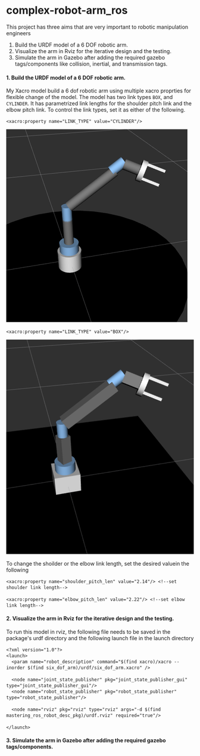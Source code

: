 # complex-robot-arm_ros
This project has three aims that are very important to robotic manipulation engineers
1. Build the URDF model of a 6 DOF robotic arm.
2. Visualize the arm in Rviz for the iterative design and the testing. 
3. Simulate the arm in Gazebo after adding the required gazebo tags/components like collision, inertial, and transmission tags. 

#### 1. Build the URDF model of a 6 DOF robotic arm.
My Xacro model build a 6 dof robotic arm using multiple xacro proprties for flexible change of the model. The model has two link types `BOX`, and `CYLINDER`. It has parametrized link lengths for the shoulder pitch link and the elbow pitch link. To control the link types, set it as either of the following.

```
<xacro:property name="LINK_TYPE" value="CYLINDER"/>
```
![](./project_img/robot_cylinder.png)
```
<xacro:property name="LINK_TYPE" value="BOX"/>
```
![](./project_img/robot_box.png)

To change the shoilder or the elbow link length, set the desired valuein the following 
```
<xacro:property name="shoulder_pitch_len" value="2.14"/> <!--set shoulder link length-->

<xacro:property name="elbow_pitch_len" value="2.22"/> <!--set elbow link length-->
```

#### 2. Visualize the arm in Rviz for the iterative design and the testing. 

To run this model in rviz, the following file needs to be saved in the package's urdf directory and the following launch file in the launch directory
```
<?xml version="1.0"?>
<launch>
  <param name="robot_description" command="$(find xacro)/xacro --inorder $(find six_dof_arm)/urdf/six_dof_arm.xacro" />

  <node name="joint_state_publisher" pkg="joint_state_publisher_gui" type="joint_state_publisher_gui"/>
  <node name="robot_state_publisher" pkg="robot_state_publisher" type="robot_state_publisher"/> 

  <node name="rviz" pkg="rviz" type="rviz" args="-d $(find mastering_ros_robot_desc_pkg)/urdf.rviz" required="true"/>

</launch>

```

#### 3. Simulate the arm in Gazebo after adding the required gazebo tags/components.